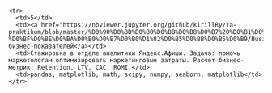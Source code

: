     <tr>
      <td>5</td>
      <td><a href="https://nbviewer.jupyter.org/github/kirillRy/Ya-praktikum/blob/master/%D0%90%D0%BD%D0%B0%D0%BB%D0%B8%D0%B7%20%D0%B1%D0%B8%D0%B7%D0%BD%D0%B5%D1%81-%D0%BF%D0%BE%D0%BA%D0%B0%D0%B7%D0%B0%D1%82%D0%B5%D0%BB%D0%B5%D0%B9/Business.ipynb">Анализ бизнес-показателей</a></td>
      <td>Стажировка в отделе аналитики Яндекс.Афиши. Задача: помочь маркетологам оптимизировать маркетинговые затраты. Расчет бизнес-метрик: Retention, LTV, CAC, ROMI.</td>
      <td>pandas, matplotlib, math, scipy, numpy, seaborn, matplotlib</td>
    </tr>
